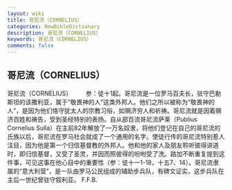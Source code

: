 ```yaml
---
layout: wiki
title: 哥尼流（CORNELIUS）
categories: NewBibleDictionary
description: 哥尼流（CORNELIUS）
keywords: 哥尼流（CORNELIUS）
comments: false
---
```


## 哥尼流（CORNELIUS）



哥尼流（CORNELIUS）
　　参：徒十1起。哥尼流是一位罗马百夫长，驻守巴勒斯坦的该撒利亚，属于“敬畏神的人”这类外邦人。他们之所以被称为“敬畏神的人”，是因为他们恪守犹太人的宗教习俗，如赒济穷人和祈祷。哥尼流就是因着赒济百姓和祷告，受到圣经特别的表扬。自从部百流哥尼流萨莱（Publius Cornelius Sulla）在主前82年解放了一万名奴隶，将他们登记在自己的哥尼流的氏族以后，哥尼流在罗马社会就成了一个通用的名字。使徒行传的哥尼流特别惹人注目，因为他是第一个归信基督教的外邦人。他和他的家人及朋友聆听彼得讲道时，即归信基督，又受了圣灵，并因而照彼得的吩咐受了洗。路加不断重复提到这件事，可见这事在他心目中的重要性（参：徒十一1-18，十五7、14）。哥尼流隶属的“意大利营”，是一队由罗马公民组成的辅助步兵队，有碑文证实，这步兵队在主后一世纪曾驻守叙利亚。
F.F.B.



